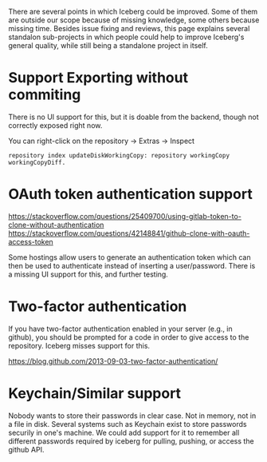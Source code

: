 There are several points in which Iceberg could be improved. Some of them are outside our scope because of missing knowledge, some others because missing time. Besides issue fixing and reviews, this page explains several standalon sub-projects in which people could help to improve Iceberg's general quality, while still being a standalone project in itself.

# Support Exporting without commiting

There is no UI support for this, but it is doable from the backend, though not correctly exposed right now.

You can right-click on the repository -> Extras -> Inspect
```
repository index updateDiskWorkingCopy: repository workingCopy workingCopyDiff.
```

# OAuth token authentication support

https://stackoverflow.com/questions/25409700/using-gitlab-token-to-clone-without-authentication
https://stackoverflow.com/questions/42148841/github-clone-with-oauth-access-token

Some hostings allow users to generate an authentication token which can then be used to authenticate instead of inserting a user/password. There is a missing UI support for this, and further testing.

# Two-factor authentication

If you have two-factor authentication enabled in your server (e.g., in github), you should be prompted for a code in order to give access to the repository. Iceberg misses support for this.

https://blog.github.com/2013-09-03-two-factor-authentication/

# Keychain/Similar support

Nobody wants to store their passwords in clear case. Not in memory, not in a file in disk. Several systems such as Keychain exist to store passwords securily in one's machine. We could add support for it to remember all different passwords required by iceberg for pulling, pushing, or access the github API.